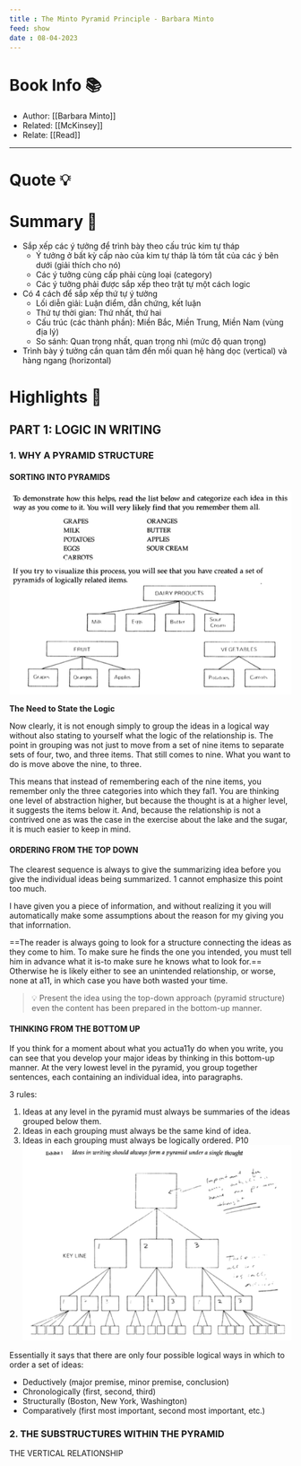 ```yaml
---
title : The Minto Pyramid Principle - Barbara Minto
feed: show
date : 08-04-2023
---
```


# Book Info 📚
- Author: [[Barbara Minto]]
- Related: [[McKinsey]]
- Relate: [[Read]]

___

# Quote 💡

# Summary 💬
- Sắp xếp các ý tưởng để trình bày theo cấu trúc kim tự tháp
	- Ý tưởng ở bất kỳ cấp nào của kim tự tháp là tóm tắt của các ý bên dưới (giải thích cho nó)
	- Các ý tưởng cùng cấp phải cùng loại (category)
	- Các ý tưởng phải được sắp xếp theo trật tự một cách logic
- Có 4 cách để sắp xếp thứ tự ý tưởng
	- Lối diễn giải: Luận điểm, dẫn chứng, kết luận
	- Thứ tự thời gian: Thứ nhất, thứ hai
	- Cấu trúc (các thành phần): Miền Bắc, Miền Trung, Miền Nam (vùng địa lý)
	- So sánh: Quan trọng nhất, quan trọng nhì (mức độ quan trọng)
- Trình bày ý tưởng cần quan tâm đến mối quan hệ hàng dọc (vertical) và hàng ngang (horizontal)


# Highlights 📒
## PART 1: LOGIC IN WRITING
### 1. WHY A PYRAMID STRUCTURE
#### SORTING INTO PYRAMIDS

![](src/Pasted%20image%2020230409200507.png)

**The Need to State the Logic**

Now clearly, it is not enough simply to group the ideas in a logical way without also stating to yourself what the logic of the relationship is. The point in grouping was not just to move from a set of nine items to separate sets of four, two, and three items. That still comes to nine. What you want to do is move above the nine, to three.

This means that instead of remembering each of the nine items, you remember only the three categories into which they fal1. You are thinking one level of abstraction higher, but because the thought is at a higher level, it suggests the items below it. And, because the relationship is not a contrived one as was the case in the exercise about the lake and the sugar, it is much easier to keep in mind.

#### ORDERING FROM THE TOP DOWN
The clearest sequence is always to give the summarizing idea before you give the individual ideas being summarized. 1 cannot emphasize this point too much. 

I have given you a piece of information, and without realizing it you will automatically make some assumptions about the reason for my giving you that inforrnation.

==The reader is always going to look for a structure connecting the ideas as they come to him. To make sure he finds the one you intended, you must tell him in advance what it is-to make sure he knows what to look for.== Otherwise he is likely either to see an unintended relationship, or worse, none at a11, in which case you have both wasted your time.

> 💡 Present the idea using the top-down approach (pyramid structure) even the content has been prepared in the bottom-up manner.

#### THINKING FROM THE BOTTOM UP

If you think for a moment about what you actua11y do when you write, you can see that you develop your major ideas by thinking in this bottom-up manner. At the very lowest level in the pyramid, you group together sentences, each containing an individual idea, into paragraphs.

3 rules: 

1. Ideas at any level in the pyramid must always be summaries of the ideas grouped below them.
2. Ideas in each grouping must always be the same kind of idea. 
3. Ideas in each grouping must always be logically ordered.
P10
![](src/Pasted%20image%2020230410203514.png)

Essentially it says that there are only four possible logical ways in which to order a set of ideas:
- Deductively (major premise, minor premise, conclusion) 
- Chronologically (first, second, third)
- Structurally (Boston, New York, Washington)  
- Comparatively (first most important, second most important, etc.)

### 2. THE SUBSTRUCTURES WITHIN  THE PYRAMID
THE VERTICAL RELATIONSHIP
